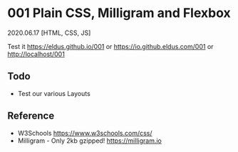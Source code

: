 # 001 Plain CSS, Milligram and Flexbox

2020.06.17 [HTML, CSS, JS]

Test it <https://eldus.github.io/001> or <https://io.github.eldus.com/001> or <http://localhost/001>

## Todo

* Test our various Layouts

## Reference

* W3Schools <https://www.w3schools.com/css/>
* Milligram - Only 2kb gzipped! <https://milligram.io>
